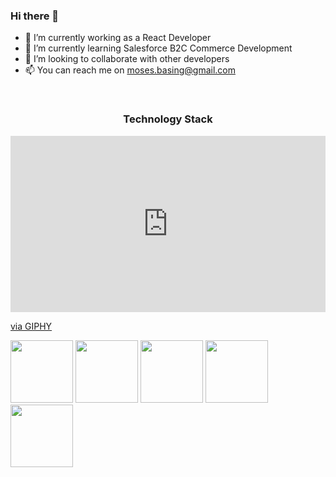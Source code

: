 ### Hi there 👋 


- 🔭 I’m currently working as a React Developer
- 🌱 I’m currently learning Salesforce B2C Commerce Development
- 👯 I’m looking to collaborate with other developers
- 📫 You can reach me on moses.basing@gmail.com
<!-- - 😄 Pronouns: He/Him -->
<!-- - ⚡ 2021 Goal: To become a Certified Salesforce B2C Commerce Developer & Architect -->

<br/>

<h3 align = 'center'>Technology Stack</h3>
<p align="center">
<div style="width:100%;height:0;padding-bottom:56%;position:relative;"><iframe src="https://giphy.com/embed/5fBH6zo7vGRiVtF6asg" width="100%" height="100%" style="position:absolute" frameBorder="0" class="giphy-embed" allowFullScreen></iframe></div><p><a href="https://giphy.com/gifs/salesforce-app-customers-connect-5fBH6zo7vGRiVtF6asg">via GIPHY</a></p>
<img src="https://media.giphy.com/media/eNAsjO55tPbgaor7ma/giphy.gif" width= "100" />
<img src="https://media.giphy.com/media/kdFc8fubgS31b8DsVu/giphy.gif" width= "100" />
<img src="https://media.giphy.com/media/ln7z2eWriiQAllfVcn/giphy.gif" width= "100" />
<!-- <img src="https://media.giphy.com/media/LMt9638dO8dftAjtco/giphy.gif" width= "100" /> -->
<img src="https://media.giphy.com/media/XAxylRMCdpbEWUAvr8/giphy.gif" width= "100" />
<img src="https://media.giphy.com/media/fsEaZldNC8A1PJ3mwp/giphy.gif" width= "100" />
</p>






